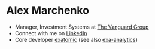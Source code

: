 # Alex Marchenko

- Manager, Investment Systems at [The Vanguard Group](https://www.vanguardjobs.com/)
- Connect with me on [LinkedIn](https://www.linkedin.com/in/avmarchenko/)
- Core developer [exatomic](https://github.com/exa-analytics/exatomic) (see also [exa-analytics](https://github.com/exa-analytics))
